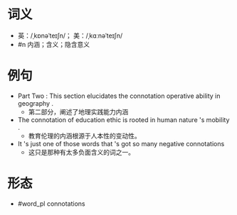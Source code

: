 # 词义
- 英：/ˌkɒnəˈteɪʃn/； 美：/ˌkɑːnəˈteɪʃn/
- #n 内涵；含义；隐含意义
# 例句
- Part Two : This section elucidates the connotation operative ability in geography .
	- 第二部分，阐述了地理实践能力内涵
- The connotation of education ethic is rooted in human nature 's mobility .
	- 教育伦理的内涵根源于人本性的变动性。
- It 's just one of those words that 's got so many negative connotations
	- 这只是那种有太多负面含义的词之一。
# 形态
- #word_pl connotations
